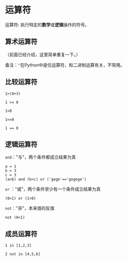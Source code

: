 # 运算符

运算符: 执行特定的**数学**或**逻辑**操作的符号。

## 算术运算符

（前面已经介绍，这里简单重复一下。）

备注：`^`在Python中是位运算符，和二进制运算有关，不常用。

## 比较运算符

```{code-cell} ipython3
1>(0+3)
```

```{code-cell} ipython3
1 >= 0
```

```{code-cell} ipython3
1<0
```

```{code-cell} ipython3
1<=0
```

```{code-cell} ipython3
1 == 0
```

## 逻辑运算符

`and`："与"，两个条件都成立结果为真

```{code-cell} ipython3
a = 1
b = 3
c = 3
(a>b) and (b<c) or ('gege'=='gegege')
```

`or` ："或"，两个条件至少有一个条件成立结果为真

```{code-cell} ipython3
(0<1) or (1<0)
```

`not`："非"，本来值的反值

```{code-cell} ipython3
not (0<1)
```

## 成员运算符

```{code-cell} ipython3
1 in [1,2,3]
```

```{code-cell} ipython3
2 not in [4,5,6]
```
